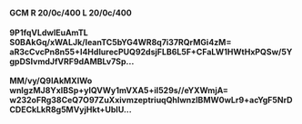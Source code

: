 #### GCM R 20/0c/400 L 20/0c/400
**9P1fqVLdwlEuAmTL**<br/>**S0BAkGq/xWALJk/IeanTC5bYG4WR8q7i37RQrMGi4zM=**<br/>**aR3cCvcPn8n55+I4HdIurecPUQ92dsjFLB6L5F+CFaLW1HWtHxPQSw/5YgpDSIvmdJfVRF9dAMBLv7Sp...**<br/><br/>
**MM/vy/Q9lAkMXIWo**<br/>**wnIgzMJ8YxIBSp+ylQVWy1mVXA5+il529s//eYXWmjA=**<br/>**w232oFRg38CeQ7O97ZuXxivmzeptriuqQhIwnzlBMW0wLr9+acYgF5NrDCDECkLkR8g5MVyjHkt+UblU...**